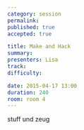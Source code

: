 ```yaml
---
category: session
permalink:
published: true
accepted: true

title: Make and Hack
summary:
presenters: Lisa
track:
difficulty:

date: 2015-04-17 13:00
duration: 240
room: room 4
---
```


stuff und zeug